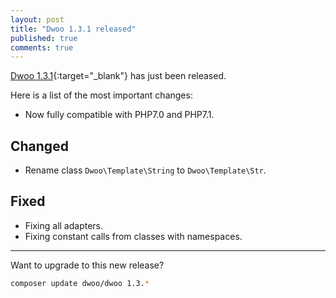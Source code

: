 ```yaml
---
layout: post
title: "Dwoo 1.3.1 released"
published: true
comments: true
---
```


[Dwoo 1.3.1](https://github.com/dwoo-project/dwoo/pull/53){:target="_blank"} has just been released.   
<!-- more -->
Here is a list of the most important changes:

* Now fully compatible with PHP7.0 and PHP7.1.

Changed
-------

* Rename class `Dwoo\Template\String` to `Dwoo\Template\Str`.

Fixed
-------

* Fixing all adapters.
* Fixing constant calls from classes with namespaces.

---

Want to upgrade to this new release?

```bash
composer update dwoo/dwoo 1.3.*
```